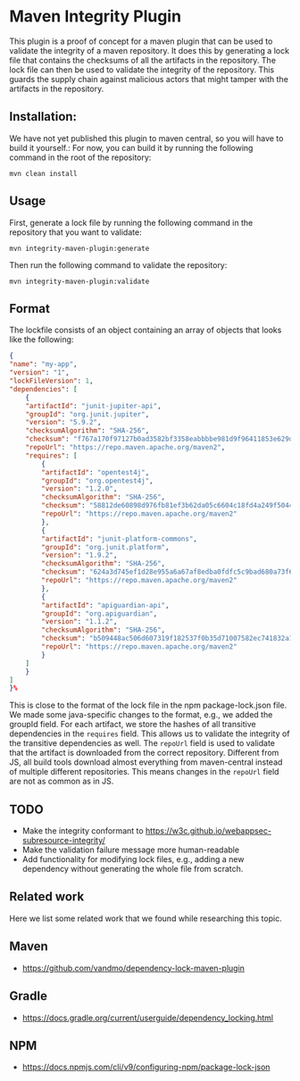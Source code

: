 # Maven Integrity Plugin

This plugin is a proof of concept for a maven plugin that can be used to validate the integrity of a maven repository. It does this by generating a lock file that contains the checksums of all the artifacts in the repository. The lock file can then be used to validate the integrity of the repository.
This guards the supply chain against malicious actors that might tamper with the artifacts in the repository.

## Installation:

We have not yet published this plugin to maven central, so you will have to build it yourself.:
For now, you can build it by running the following command in the root of the repository:

```
mvn clean install
```

## Usage
First, generate a lock file by running the following command in the repository that you want to validate:

```
mvn integrity-maven-plugin:generate
```

Then run the following command to validate the repository:

```
mvn integrity-maven-plugin:validate
```

## Format

The lockfile consists of an object containing an array of objects that looks like the following:

```json
{
"name": "my-app",
"version": "1",
"lockFileVersion": 1,
"dependencies": [
	{
	"artifactId": "junit-jupiter-api",
	"groupId": "org.junit.jupiter",
	"version": "5.9.2",
	"checksumAlgorithm": "SHA-256",
	"checksum": "f767a170f97127b0ad3582bf3358eabbbbe981d9f96411853e629d9276926fd5",
	"repoUrl": "https://repo.maven.apache.org/maven2",
	"requires": [
		{
		"artifactId": "opentest4j",
		"groupId": "org.opentest4j",
		"version": "1.2.0",
		"checksumAlgorithm": "SHA-256",
		"checksum": "58812de60898d976fb81ef3b62da05c6604c18fd4a249f5044282479fc286af2",
		"repoUrl": "https://repo.maven.apache.org/maven2"
		},
		{
		"artifactId": "junit-platform-commons",
		"groupId": "org.junit.platform",
		"version": "1.9.2",
		"checksumAlgorithm": "SHA-256",
		"checksum": "624a3d745ef1d28e955a6a67af8edba0fdfc5c9bad680a73f67a70bb950a683d",
		"repoUrl": "https://repo.maven.apache.org/maven2"
		},
		{
		"artifactId": "apiguardian-api",
		"groupId": "org.apiguardian",
		"version": "1.1.2",
		"checksumAlgorithm": "SHA-256",
		"checksum": "b509448ac506d607319f182537f0b35d71007582ec741832a1f111e5b5b70b38",
		"repoUrl": "https://repo.maven.apache.org/maven2"
		}
	]
	}
]
}%
```
This is close to the format of the lock file in the npm package-lock.json file.
We made some java-specific changes to the format, e.g., we added the groupId field.
For each artifact, we store the hashes of all transitive dependencies in the `requires` field.
This allows us to validate the integrity of the transitive dependencies as well.
The `repoUrl` field is used to validate that the artifact is downloaded from the correct repository.
Different from JS, all build tools download almost everything from maven-central instead of multiple different repositories.
This means changes in the `repoUrl` field are not as common as in JS.

## TODO

- Make the integrity conformant to https://w3c.github.io/webappsec-subresource-integrity/
- Make the validation failure message more human-readable
- Add functionality for modifying lock files, e.g., adding a new dependency without generating the whole file from scratch.

## Related work
Here we list some related work that we found while researching this topic.
## Maven
- https://github.com/vandmo/dependency-lock-maven-plugin
##  Gradle
- https://docs.gradle.org/current/userguide/dependency_locking.html
## NPM
- https://docs.npmjs.com/cli/v9/configuring-npm/package-lock-json

